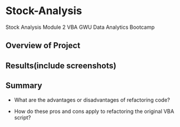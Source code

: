 # Stock-Analysis
Stock Analysis Module 2 VBA GWU Data Analytics Bootcamp
## Overview of Project


## Results(include screenshots)


## Summary

- What are the advantages or disadvantages of refactoring code?

- How do these pros and cons apply to refactoring the original VBA script?
